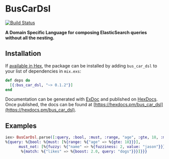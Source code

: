 # BusCarDsl
[![Build Status](https://travis-ci.org/elbow-jason/bus_car_dsl.svg?branch=master)](https://travis-ci.org/elbow-jason/bus_car_dsl)

**A Domain Specific Language for composing ElasticSearch queries without all the nesting.**


## Installation

If [available in Hex](https://hex.pm/docs/publish), the package can be installed
by adding `bus_car_dsl` to your list of dependencies in `mix.exs`:

```elixir
def deps do
  [{:bus_car_dsl, "~> 0.1.2"}]
end
```

Documentation can be generated with [ExDoc](https://github.com/elixir-lang/ex_doc)
and published on [HexDocs](https://hexdocs.pm). Once published, the docs can
be found at [https://hexdocs.pm/bus_car_dsl](https://hexdocs.pm/bus_car_dsl).

## Examples

```elixir
iex> BusCarDsl.parse([:query, :bool, :must, :range, "age", :gte, 18, :must_not, :match, "likes", "dogs", [boost: 2.0], :fuzzy, "name", "jason", [fuzziness: 2]])
%{query: %{bool: %{must: [%{range: %{"age" => %{gte: 18}}}],
      must_not: [%{fuzzy: %{"name" => %{fuzziness: 2, value: "jason"}}},
       %{match: %{"likes" => %{boost: 2.0, query: "dogs"}}}]}}}
```